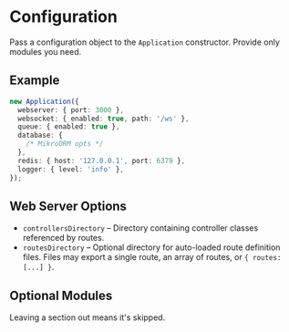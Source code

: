 # Configuration

Pass a configuration object to the `Application` constructor. Provide only modules you need.

## Example

```ts
new Application({
  webserver: { port: 3000 },
  websocket: { enabled: true, path: '/ws' },
  queue: { enabled: true },
  database: {
    /* MikroORM opts */
  },
  redis: { host: '127.0.0.1', port: 6379 },
  logger: { level: 'info' },
});
```

## Web Server Options

- `controllersDirectory` – Directory containing controller classes referenced by routes.
- `routesDirectory` – Optional directory for auto-loaded route definition files. Files may export a single route, an array of routes, or `{ routes: [...] }`.

## Optional Modules

Leaving a section out means it's skipped.
